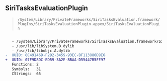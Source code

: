 ## SiriTasksEvaluationPlugin

> `/System/Library/PrivateFrameworks/SiriTasksEvaluation.framework/PlugIns/SiriTasksEvaluationPlugin.appex/SiriTasksEvaluationPlugin`

```diff

   - /System/Library/PrivateFrameworks/SiriTasksEvaluation.framework/SiriTasksEvaluation
   - /usr/lib/libSystem.B.dylib
   - /usr/lib/libobjc.A.dylib
-  UUID: 8C49146D-F292-3459-93EC-BF113886D9E6
+  UUID: 07F9D8DC-ED59-3A2E-8BAA-D55447B5FE97
   Functions: 2
   Symbols:   31
   CStrings:  65

```
